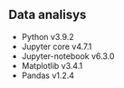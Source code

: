 ## Data analisys

* Python v3.9.2
* Jupyter core v4.7.1
* Jupyter-notebook v6.3.0
* Matplotlib v3.4.1
* Pandas v1.2.4
